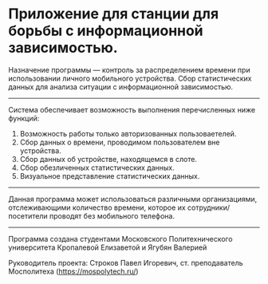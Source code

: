 # Приложение для станции для борьбы с информационной зависимостью.
Назначение программы — контроль за распределением времени при использовании личного мобильного устройства. Сбор статистических данных для анализа ситуации с информационной зависимостью.

---
Система обеспечивает возможность выполнения перечисленных ниже функций:
1. Возможность работы только авторизованных пользоваетелей.
2. Сбор данных о времени, проводимом пользователем вне устройства.
3. Сбор данных об устройстве, находящемся в слоте.
4. Сбор обезличенных статистических данных.
5. Визуальное представление статистических данных.

---
Данная программа может использоваться различными организациями, отслеживающими количество времени, которое их сотрудники/посетители проводят без мобильного телефона.

---
Программа создана студентами Московского Политехнического университета Кропалевой Елизаветой и Ягубян Валерией

Руководитель проекта: Строков Павел Игоревич, ст. преподаватель Мосполитеха (https://mospolytech.ru/)
